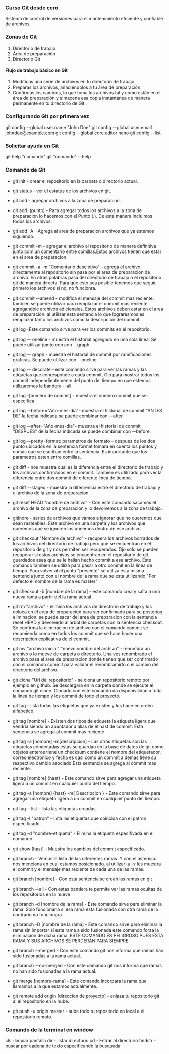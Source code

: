 ### Curso Git desde cero
Sistema de control de versiones para el mantenimiento eficiente y confiable de archivos.

### Zonas de Git
1. Directorio de trabajo
2. Área de preparación
3. Directorio Git

#### Flujo de trabajo básico en Git
1. Modificas una serie de archivos en tu directorio de trabajo.
2. Preparas los archivos, añadiéndolos a tu área de preparación.
3. Confirmas los cambios, lo que toma los archivos tal y como están en el área de preparación y almacena esa copia instantánea de manera permanente en tu directorio de Git.

### Configurando Git por primera vez

git config --global user.name "John Doe"
git config --global user.email johndoe@example.com
git config --global core.editor nano
git config --list

### Solicitar ayuda en Git

git help "comando"
git "comando" --help

### Comando de Git 

* git init - crear el repositorio en la carpeta o directorio actual.

* git status - ver el estatus de los archivos en git.

* git add - agregar archivos a la zona de preparacion.

* git add .(punto) - Para agregar todos los archivos a la zona de preparacion lo hacemos con el Punto (.). De esta manera incluimos todos los archivos.

* git add -A - Agrega al area de preparacion archivos que ya estemos siguiendo.

* git commit -m - agregar el archivo al repositorio de manera definitiva junto com un comentario entre comillas.Estos archivos tienen que estar en el area de preparacion.

* git commit -a -m "Comentario desciptivo" - agrega el archivo directamente al repositorio sin pasa por el area de preparacion de archivo. En otras palabras pasa del directorio de trabajo a el repositorio git de manera directa. Para que esto sea posible tenemos que seguir primero los archivos si no, no funcionra.

* git commit --amend - modifica el mensaje del commit mas reciente. tambien se puede utilizar para remplazar el commit mas reciente agregandole archivos adicionales. Estos archivos deben estar en el area de preparacion. al utilizar esta sentencia lo que lograresmos es remplazar tanto los archivos como la descripcion del commit.

* git log -Este comando sirve para ver los commits en el repositorio.

* git log -- oneline - muestra el historial agregado en una sola linea. Se puede utilizar jumto con con --graph.

* git log -- graph - muestra el historial de commit por ramificaciones graficas. Se puede utilizar con --oneline.

* git log -- decorate -  este comando sirve para ver las ramas y las etiquetas que conresponde a cada commit. Ojo para mostrar todos los commit independientemente del punto del tiempo en que estemos utilizaremos la bandera --all.

* git log -[numero de commit] - muestra el numero commit que se especifica.

* git log --before="Año-mes-dia"- muestra el historial de commit "ANTES DE" la fecha indicada se puede combinar con --after.

* git log --after="Año-mes-dia"- muestra el historial de commit "DESPUES" de la fecha indicada se puede combinar con --before.

* git log --pretty=format: parametros de formato - despues de los dos punto ubicados en la sentencia format tomara en cuenta los puntos y comas que se escriban entre la sentencia. Es importante que los parametros esten entre comillas.

* git diff - nos muestra cual es la diferencia entre el directorio de trabajo y los archivos confirmados en el commit. Tambien es utilizado para ver la diferencia entre dos commit de diferente linea de tiempo.

* git diff --staged - muestra la difenrencia estre el directorio de trabajo y el archivo de la zona de preparacion.

* git reset HEAD "nombre de archivo" - Con este comando sacamos el archivo de la zona de preparacion y lo devolvemos a la zona de trabajo.

* gitinore - series de archivos que vamos a ignorar que no queremos que sean rasteables. Este archivo en una carpeta y los archivos que queremos que se  ignoren los ponemos dentro de ese archivo.

* git checkout "Nombre de archivo" - recupera los archivos borrados de los archivos del directorio de trabajo pero que se encuentran en el repositorio de git y nos permiten ser recuperados. Ojo solo se pueden recuperar si estos archivos se encuentran en el repositorio de git guardados asea que se le hallan hecho commit a ese archivo. Este comando tambien se utiliza para pasar a otro commit en la linea de tiempo. Para volver al el punto "presente" se utiliza esta misma sentencia junto con el nombre de la rama que se esta utilizando "Por defecto el nombre de la rama es master" 

* git checkout -b [nombre de la rama] - este comando crea y salta a una nueva rama a partir del la rama actual. 

* git rm "archivo" - elimina los archivos de directorio de trabajo y los coloca en el area de preparacion para ser confirmado para su posterios eliminacion. se puede sacar del area de preparacion con la sentencia reset HEAD y devolverlo al arbol de carpetas con la sentencia checkout. Se confirma la eliminacion de archivo con el comando commit se recomienda como en todos los commit que se hace hacer una descripcion explicativa de el commit.

* git mv "archivo inicial" "nuevo nombre del archivo" - renombra un archivo o lo mueve de carpeta o directorio. Una ves renombrado el archivo pasa al area de preparacion donde tienen que ser confirmado con el comando commit para validar el renombramirto o el cambio del directorio del archivo.

* git clone "Url del repositorio" - se clona un repositorio remoto por ejemplo en github. Se descargara en la carpeta donde se ejecute el comando git clone. Clonarlo con este comando da disponivilidad a toda la linea de tiempo y los commit de todo el proyecto.

* git tag - lista todas las etiquetas que ya existen y los hace en orden alfabetico.  

* git tag [nombre]  - Existen dos tipos de etiqueta la etiqueta ligera que vendria siendo un apuntador a alias de el hast de commit. Esta sentencia se agrega al commit mas reciente

* git tag -a [nombre] -m[descripcion] - Las otras etiquetas son las etiquetas comentadas estas se guardan en la base de datos de git como objetos enteros tiene un checksum contiene el nombre del etiquetador, correo electronico y fecha es casi como un commit a demas tiene su respectivo cambio asociado.Esta sentencia se agrega al commit mas reciente.

* git tag [nombre] {hast} - Este comando sirve para agregar una etiqueta ligera a un commit en cualquier punto del tiempo.

* git tag -a [nombre] {hast} -m{ Descripcion } - Este comando sirve para agregar una etiqueta ligera a un commit en cualquier punto del tiempo.

* git tag --list - lista las etiquetas creadas.

* git tag -l "patron" - lista las etiquetas que coincida con el patron especificado.

* git tag -d "nombre-etiqueta" - Elimina la etiqueta especifivada en el comando.

* git show [hast] - Muestra los cambios del commit especificado.

* git branch - Vemos la lista de las diferentes ramas. Y con el asterisco nos menciona en cual estamos posicionado. al utilizar la -v les muestra el commit y el mensaje mas reciente de cada una de las ramas. 

* git branch [nombre] - Con esta sentencia se crean las ramas en git 

* git branch --all - Con estas bandera te permite ver las ramas ocultas de los repositorios en la nueve

* git branch -d [nombre de la rama] - Este comando sirve para eliminar la rama. Solo funcionaria si esa rama esta fusionada con otra rama de lo contrario no funcionara

* git branch -D [nombre de la rama] - Este comando sirve para eliminar la rama sin importar si esta rama a sido fusionada este comando forza la eliminacion de dicha rama. ESTE COMANDO ES PELIGROSO PUES ESTA RAMA Y SUS ARCHIVOS SE PERDERAN PARA SIEMPRE.

* git branch --merged - Con este comando git nos informa que ramas han sido fusionadas a la rama actual.

* git branch --no-merged - Con este comando git nos informa que ramas no han sido fusionadas a la rama actual.

* git merge [nombre-rama] - Este comando incorpara la rama que llamamos a la que estamos actualmente.

* git remote add origin [direccion de proyecto] - enlaza tu repositorio git al el repositorio en la nube.

* git push -u origin master - sube todo tu repositorio en local a el repositorio remoto.


### Comando de la terminal en window

cls -limpiar pantalla 
dir - listar directorio
cd - Entrar al directorio 
findstr - buscar por cadena de texto especificando la busqueda 

